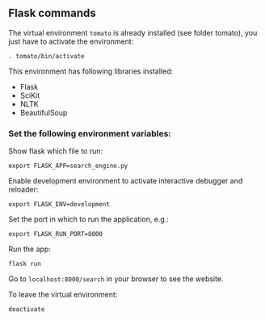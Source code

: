 ## Flask commands

The virtual environment `tomato` is already installed (see folder tomato), you just have to activate the environment:

```
. tomato/bin/activate
```

This environment has following libraries installed:

- Flask
- SciKit
- NLTK
- BeautifulSoup

### Set the following environment variables:

Show flask which file to run:

```
export FLASK_APP=search_engine.py
```

Enable development environment to activate interactive debugger and reloader:

```
export FLASK_ENV=development
```

Set the port in which to run the application, e.g.:

```
export FLASK_RUN_PORT=8000
```

Run the app:

```
flask run
```

Go to `localhost:8000/search` in your browser to see the website.

To leave the virtual environment:

```
deactivate
```

